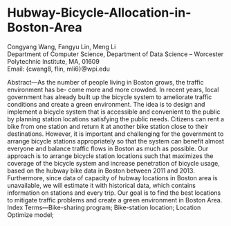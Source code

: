 # Hubway-Bicycle-Allocation-in-Boston-Area


Congyang Wang, Fangyu Lin, Meng Li  
Department of Computer Science, Department of Data Science – Worcester Polytechnic Institute, MA, 01609   
Email: {cwang8, flin, mli6}@wpi.edu


Abstract—As the number of people living in Boston grows, the traffic environment has be- come more and more crowded. In recent years, local government has already built up the bicycle system to ameliorate traffic conditions and create a green environment. The idea is to design and implement a bicycle system that is accessible and convenient to the public by planning station locations satisfying the public needs. Citizens can rent a bike from one station and return it at another bike station close to their destinations. However, it is important and challenging for the government to arrange bicycle stations appropriately so that the system can benefit almost everyone and balance traffic flows in Boston as much as possible. Our approach is to arrange bicycle station locations such that maximizes the coverage of the bicycle system and increase penetration of bicycle usage, based on the hubway bike data in Boston between 2011 and 2013. Furthermore, since data of capacity of hubway locations in Boston area is unavailable, we will estimate it with historical data, which contains information on stations and every trip. Our goal is to find the best locations to mitigate traffic problems and create a green environment in Boston Area.
Index Terms—Bike-sharing program; Bike-station location; Location Optimize model;

